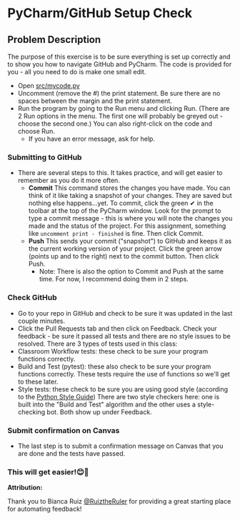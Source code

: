 # PyCharm/GitHub Setup Check

## Problem Description
The purpose of this exercise is to be sure everything is set up correctly and to show you how to navigate GitHub and PyCharm. The code is provided for you - all you need to do is make one small edit.

* Open [src/mycode.py](src/my_code.py)
* Uncomment (remove the #) the print statement. Be sure there are no spaces between the margin and the print statement.
* Run the program by going to the Run menu and clicking Run. (There are 2 Run options in the menu. The first one will probably be greyed out - choose the second one.) You can also right-click on the code and choose Run.
  * If you have an error message, ask for help.

### Submitting to GitHub
* There are several steps to this. It takes practice, and will get easier to remember as you do it more often.
  * **Commit**  This command stores the changes you have made. You can think of it like taking a snapshot of your changes. They are saved but nothing else happens...yet. To commit, click the green ✔ in the toolbar at the top of the PyCharm window. Look for the prompt to type a commit message - this is where you will note the changes you made and the status of the project. For this assignment, something like `uncomment print - finished` is fine. Then click Commit.
  * **Push** This sends your commit ("snapshot") to GitHub and keeps it as the current working version of your project. Click the green arrow (points up and to the right) next to the commit button. Then click Push.
    * Note: There is also the option to Commit and Push at the same time. For now, I recommend doing them in 2 steps.
 
 ### Check GitHub
 * Go to your repo in GitHub and check to be sure it was updated in the last couple minutes.
 * Click the Pull Requests tab and then click on Feedback. Check your feedback - be sure it passed all tests and there are no style issues to be resolved. There are 3 types of tests used in this class: 
  * Classroom Workflow tests: these check to be sure your program functions correctly. 
  * Build and Test (pytest): these also check to be sure your program functions correctly. These tests require the use of functions so we'll get to these later.
  * Style tests: these check to be sure you are using good style (according to the [Python Style Guide](https://docs.python-guide.org/writing/style/)) There are two style checkers here: one is built into the "Build and Test" algorithm and the other uses a style-checking bot. Both show up under Feedback.  
   

### Submit confirmation on Canvas
* The last step is to submit a confirmation message on Canvas that you are done and the tests have passed.

### This will get easier!😊🦉


**Attribution:**

Thank you to Bianca Ruiz [@RuiztheRuler](https://github.com/RuizTheRuler) for providing a great starting place for automating feedback!
